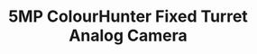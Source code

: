 ---
id: 5
pubDate: 2024-05-19
title: "5MP ColourHunter Fixed Turret Analog Camera"
description: "Experience a new standard in surveillance clarity with the 5MP ColorHunter Fixed Turret Analog Camera from UNV. Engineered with precision optics and advanced imaging technology, this camera delivers vivid, true-to-life color imagery for unparalleled monitoring accuracy."
cardImage: "../../assets/images/digi7.jpg"
cardImageAlt: "Top view mechanical tools arrangement"
contents: [
        " 5MP high quality image",
"TVI/AHD/CVI/CVBS",
"Supports white light illumination, 24/7 color images",
"Supports 180° horizontal flip, 180° vertical flip",
"OSD configuration menu, easy to operate",
"IP67 waterproof and dustproof design, high reliability",
"OSD configuration menu in 11 languages",
"Built-in microphone for high quality audio transmission via coaxial cables"
]
---